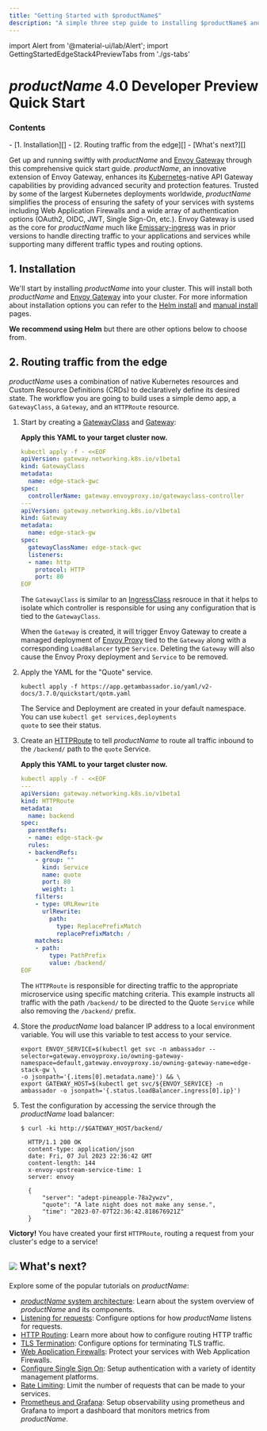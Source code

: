 ```yaml
---
title: "Getting Started with $productName$"
description: "A simple three step guide to installing $productName$ and quickly get started routing traffic from the edge of your Kubernetes cluster to your services."
---
```


import Alert from '@material-ui/lab/Alert';
import GettingStartedEdgeStack4PreviewTabs from './gs-tabs'

# $productName$ 4.0 Developer Preview Quick Start

<div class="docs-article-toc">
<h3>Contents</h3>
- [1. Installation][]
- [2. Routing traffic from the edge][]
- [What's next?][]
</div>

Get up and running swiftly with $productName$ and [Envoy Gateway][] through this comprehensive quick start guide. $productName$, an innovative extension of Envoy Gateway, enhances its [Kubernetes][]-native API Gateway capabilities by providing advanced security and protection features. Trusted by some of the largest Kubernetes deployments worldwide, $productName$ simplifies the process of ensuring the safety of your services with systems including Web Application Firewalls and a wide array of authentication options (OAuth2, OIDC, JWT, Single Sign-On, etc.). Envoy Gateway is used as the core for $productName$ much like [Emissary-ingress][] was in prior versions to handle directing traffic to your applications and services while supporting many different traffic types and routing options.

## 1. Installation

We'll start by installing $productName$ into your cluster. This will install both $productName$ and [Envoy Gateway][] into your cluster. For more information about installation options you can refer to the [Helm install][] and [manual install][] pages.

**We recommend using Helm** but there are other options below to choose from.

<GettingStartedEdgeStack4PreviewTabs version="$version$" chartVersion="$chartVersion$" />

## 2. Routing traffic from the edge

$productName$ uses a combination of native Kubernetes resources and Custom Resource Definitions (CRDs) to declaratively define its desired state. The workflow you are going to build uses a simple demo app, a `GatewayClass`, a `Gateway`, and an `HTTPRoute` resource.

1. Start by creating a [GatewayClass][] and [Gateway][]:

   **Apply this YAML to your target cluster now.**

   ```yaml
   kubectl apply -f - <<EOF
   apiVersion: gateway.networking.k8s.io/v1beta1
   kind: GatewayClass
   metadata:
     name: edge-stack-gwc
   spec:
     controllerName: gateway.envoyproxy.io/gatewayclass-controller
   ---
   apiVersion: gateway.networking.k8s.io/v1beta1
   kind: Gateway
   metadata:
     name: edge-stack-gw
   spec:
     gatewayClassName: edge-stack-gwc
     listeners:
     - name: http
       protocol: HTTP
       port: 80
   EOF
   ```

   The `GatewayClass` is similar to an [IngressClass][] resrouce in that it helps to isolate
   which controller is responsible for using any configuration that is tied to the `GatewayClass`.

   When the `Gateway` is created, it will trigger Envoy Gateway to create a managed deployment of [Envoy Proxy][]
   tied to the `Gateway` along with a corresponding `LoadBalancer` type `Service`. Deleting the `Gateway` will also cause the Envoy Proxy deployment and `Service` to be removed.

2. Apply the YAML for the "Quote" service.

   ```shell
   kubectl apply -f https://app.getambassador.io/yaml/v2-docs/3.7.0/quickstart/qotm.yaml
   ```

   <Alert severity="info">The Service and Deployment are created in your default namespace. You can use  <code>kubectl get services,deployments quote</code> to see their status.</Alert>

3. Create an [HTTPRoute][] to tell $productName$ to route all traffic inbound to the `/backend/` path to the `quote` Service.

   **Apply this YAML to your target cluster now.**

   ```yaml
   kubectl apply -f - <<EOF
   ---
   apiVersion: gateway.networking.k8s.io/v1beta1
   kind: HTTPRoute
   metadata:
     name: backend
   spec:
     parentRefs:
     - name: edge-stack-gw
     rules:
     - backendRefs:
       - group: ""
         kind: Service
         name: quote
         port: 80
         weight: 1
       filters:
       - type: URLRewrite
         urlRewrite:
           path:
             type: ReplacePrefixMatch
             replacePrefixMatch: /
       matches:
       - path:
           type: PathPrefix
           value: /backend/
   EOF
   ```

   The `HTTPRoute` is responsible for directing traffic to the appropriate microservice using specific matching criteria.  This example instructs all traffic with the path `/backend/` to be directed to the Quote `Service` while also removing the `/backend/` prefix.

4. Store the $productName$ load balancer IP address to a local environment variable. You will use this variable to test access to your service.

   ```shell
   export ENVOY_SERVICE=$(kubectl get svc -n ambassador --selector=gateway.envoyproxy.io/owning-gateway-namespace=default,gateway.envoyproxy.io/owning-gateway-name=edge-stack-gw \
   -o jsonpath='{.items[0].metadata.name}') && \
   export GATEWAY_HOST=$(kubectl get svc/${ENVOY_SERVICE} -n ambassador -o jsonpath='{.status.loadBalancer.ingress[0].ip}')
   ```

5. Test the configuration by accessing the service through the $productName$ load balancer:

   ```console
   $ curl -ki http://$GATEWAY_HOST/backend/

     HTTP/1.1 200 OK
     content-type: application/json
     date: Fri, 07 Jul 2023 22:36:42 GMT
     content-length: 144
     x-envoy-upstream-service-time: 1
     server: envoy

     {
         "server": "adept-pineapple-78a2ywzv",
         "quote": "A late night does not make any sense.",
         "time": "2023-07-07T22:36:42.818676921Z"
     }
   ```

<Alert severity="success"><b>Victory!</b> You have created your first <code>HTTPRoute</code>, routing a request from your cluster's edge to a service!</Alert>

## <img class="os-logo" src="/images/logo.png"/> What's next?

Explore some of the popular tutorials on $productName$:

- [$productName$ system architecture][]: Learn about the system overview of $productName$ and its components.
- [Listening for requests][]: Configure options for how $productName$ listens for requests.
- [HTTP Routing][]: Learn more about how to configure routing HTTP traffic
- [TLS Termination][]: Configure options for terminating TLS traffic.
- [Web Application Firewalls][]: Protect your services with Web Application Firewalls.
- [Configure Single Sign On][]: Setup authentication with a variety of identity management platforms.
- [Rate Limiting][]: Limit the number of requests that can be made to your services.
- [Prometheus and Grafana][]: Setup observability using prometheus and Grafana to import a dashboard that monitors metrics from $productName$.

[Envoy Gateway]: https://github.com/envoyproxy/gateway
[Emissary-ingress]: git@github.com:emissary-ingress/emissary.git
[Kubernetes]: https://kubernetes.io/
[1. Installation]: #1-installation
[Helm install]: ../helm
[manual install]: ../yaml
[2. Routing traffic from the edge]: #2-routing-traffic-from-the-edge
[What's next?]: #img-classos-logo-srcimageslogopng-whats-next
[GatewayClass]: ../../custom-resources/gateway-api/gatewayclass
[Gateway]: ../../custom-resources/gateway-api/gateway
[IngressClass]: https://kubernetes.io/docs/concepts/services-networking/ingress/#ingress-class
[Envoy Proxy]: https://www.envoyproxy.io/
[HTTPRoute]: ../../custom-resources/gateway-api/httproute
[$productName$ system architecture]: ../../design/system/
[Listening for requests]: ../../guides/ingress/listening
[HTTP Routing]: ../../guides/routing/http
[TLS Termination]: ../../guides/tls/termination
[Web Application Firewalls]: ../../guides/web-application-firewalls/setup
[Configure Single Sign On]: ../../guides/sso/oauth2-sso
[Rate Limiting]: ../../guides/rate-limiting/setup
[Prometheus and Grafana]: ../../guides/observability/prometheus-grafana


